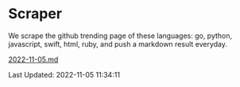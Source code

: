 # Scraper

We scrape the github trending page of these languages: go, python, javascript, swift, html, ruby, and push a markdown result everyday.

[2022-11-05.md](https://github.com/henson/Scraper/blob/master/2022-11-05.md)

Last Updated: 2022-11-05 11:34:11